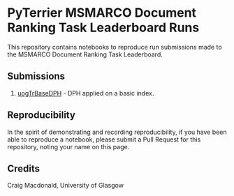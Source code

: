 # PyTerrier MSMARCO Document Ranking Task Leaderboard Runs

This repository contains notebooks to reproduce run submissions made to the MSMARCO Document Ranking Task Leaderboard.

## Submissions

1. [uogTrBaseDPH](uogTrBaseDPH.ipynb) - DPH applied on a basic index.

## Reproducibility

In the spirit of demonstrating and recording reproducibility, if you have been able to reproduce a notebook, please submit a Pull Request for this repository, noting your name on this page.

## Credits

Craig Macdonald, University of Glasgow